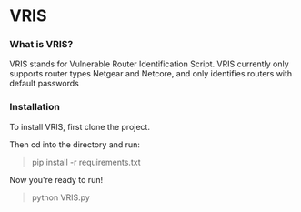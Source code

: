 # VRIS
### What is VRIS?
VRIS stands for Vulnerable Router Identification Script.
VRIS currently only supports router types Netgear and Netcore, and only identifies routers with default passwords
### Installation
To install VRIS, first clone the project.

Then cd into the directory and run:
> pip install -r requirements.txt

Now you're ready to run!
> python VRIS.py
